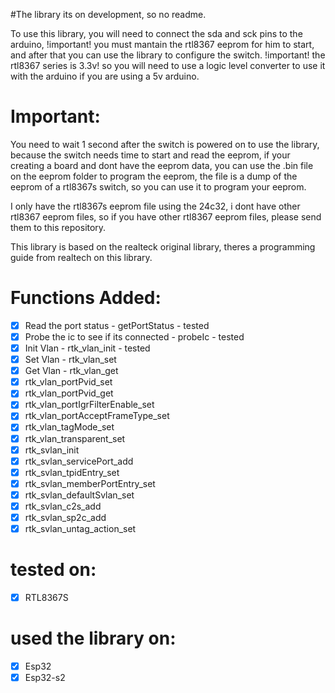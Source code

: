#The library its on development, so no readme.

To use this library, you will need to connect the sda and sck pins to the arduino, !important! you must mantain the rtl8367 eeprom for him to start, and after that you can use the library to configure the switch. !important! the rtl8367 series is 3.3v! so you will need to use a logic level converter to use it with the arduino if you are using a 5v arduino.

# Important:

You need to wait 1 second after the switch is powered on to use the library, because the switch needs time to start and read the eeprom, if your creating a board and dont have the eeprom data, you can use the .bin file on the eeprom folder to program the eeprom, the file is a dump of the eeprom of a rtl8367s switch, so you can use it to program your eeprom.

I only have the rtl8367s eeprom file using the 24c32, i dont have other rtl8367 eeprom files, so if you have other rtl8367 eeprom files, please send them to this repository.

This library is based on the realteck original library, theres a programming guide from realtech on this library.

# Functions Added:

- [x] Read the port status - getPortStatus - tested
- [x] Probe the ic to see if its connected - probeIc - tested
- [x] Init Vlan - rtk_vlan_init - tested
- [x] Set Vlan - rtk_vlan_set
- [x] Get Vlan - rtk_vlan_get
- [x] rtk_vlan_portPvid_set
- [x] rtk_vlan_portPvid_get
- [x] rtk_vlan_portIgrFilterEnable_set
- [x] rtk_vlan_portAcceptFrameType_set
- [x] rtk_vlan_tagMode_set
- [x] rtk_vlan_transparent_set
- [x] rtk_svlan_init
- [x] rtk_svlan_servicePort_add
- [x] rtk_svlan_tpidEntry_set
- [x] rtk_svlan_memberPortEntry_set
- [x] rtk_svlan_defaultSvlan_set
- [x] rtk_svlan_c2s_add
- [x] rtk_svlan_sp2c_add
- [x] rtk_svlan_untag_action_set

# tested on:

- [x] RTL8367S

# used the library on:

- [x] Esp32
- [x] Esp32-s2